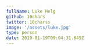 ```yaml
---
fullName: Luke Helg
github: 10chars
twitter: 10charss
image: '/assets/luke.jpg'
type: person
date: 2019-01-19T09:04:31.645Z
---
```

